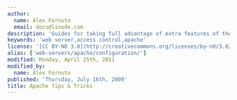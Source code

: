 ```yaml
---
author:
  name: Alex Fornuto
  email: docs@linode.com
description: 'Guides for taking full advantage of extra features of the Apache web server.'
keywords: 'web server,access control,apache'
license: '[CC BY-ND 3.0](http://creativecommons.org/licenses/by-nd/3.0/us/)'
alias: ['web-servers/apache/configuration/']
modified: Monday, April 25th, 2011
modified_by:
  name: Alex Fornuto
published: 'Thursday, July 16th, 2009'
title: Apache Tips & Tricks
---
```



